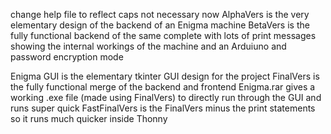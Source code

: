 change help file to reflect caps not necessary now
AlphaVers is the very elementary design of the backend of an Enigma machine
BetaVers is the fully functional backend of the same complete with lots of 
print messages showing the internal workings of the machine and an Arduiuno 
and password encryption mode

Enigma GUI is the elementary tkinter GUI design for the project
FinalVers is the fully functional merge of the backend and frontend
Enigma.rar gives a working .exe file (made using FinalVers) to directly 
run through the GUI and runs super quick
FastFinalVers is the FinalVers minus the print statements so it runs much 
quicker inside Thonny
